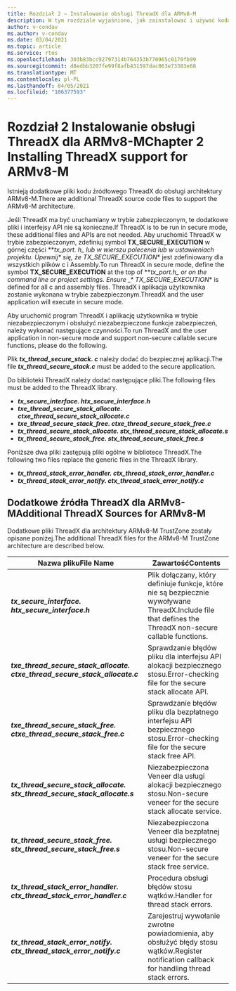 ```yaml
---
title: Rozdział 2 — Instalowanie obsługi ThreadX dla ARMv8-M
description: W tym rozdziale wyjaśniono, jak zainstalować i używać kodu źródłowego ThreadX dla architektury ARMv8-M.
author: v-condav
ms.author: v-condav
ms.date: 03/04/2021
ms.topic: article
ms.service: rtos
ms.openlocfilehash: 303b83bcc92797314b764353b770965c0170fb99
ms.sourcegitcommit: d8edbb3207fe99f8afb431597dac063e73383e68
ms.translationtype: MT
ms.contentlocale: pl-PL
ms.lasthandoff: 04/05/2021
ms.locfileid: "106377593"
---
```

#  <a name="chapter-2--installing-threadx-support-for-armv8-m"></a><span data-ttu-id="e4254-103">Rozdział 2 Instalowanie obsługi ThreadX dla ARMv8-M</span><span class="sxs-lookup"><span data-stu-id="e4254-103">Chapter 2  Installing ThreadX support for ARMv8-M</span></span>

<span data-ttu-id="e4254-104">Istnieją dodatkowe pliki kodu źródłowego ThreadX do obsługi architektury ARMv8-M.</span><span class="sxs-lookup"><span data-stu-id="e4254-104">There are additional ThreadX source code files to support the ARMv8-M architecture.</span></span>

<span data-ttu-id="e4254-105">Jeśli ThreadX ma być uruchamiany w trybie zabezpieczonym, te dodatkowe pliki i interfejsy API nie są konieczne.</span><span class="sxs-lookup"><span data-stu-id="e4254-105">If ThreadX is to be run in secure mode, these additional files and APIs are not needed.</span></span> <span data-ttu-id="e4254-106">Aby uruchomić ThreadX w trybie zabezpieczonym, zdefiniuj symbol **TX_SECURE_EXECUTION** w górnej części **_tx_port. h_*_ lub w wierszu polecenia lub w ustawieniach projektu. Upewnij\* się, że TX_SECURE_EXECUTION*\* jest zdefiniowany dla wszystkich plików c i Assembly.</span><span class="sxs-lookup"><span data-stu-id="e4254-106">To run ThreadX in secure mode, define the symbol **TX_SECURE_EXECUTION** at the top of **_tx_port.h_*_ or on the command line or project settings. Ensure _\* TX_SECURE_EXECUTION*\* is defined for all c and assembly files.</span></span> <span data-ttu-id="e4254-107">ThreadX i aplikacja użytkownika zostanie wykonana w trybie zabezpieczonym.</span><span class="sxs-lookup"><span data-stu-id="e4254-107">ThreadX and the user application will execute in secure mode.</span></span>

<span data-ttu-id="e4254-108">Aby uruchomić program ThreadX i aplikację użytkownika w trybie niezabezpieczonym i obsłużyć niezabezpieczone funkcje zabezpieczeń, należy wykonać następujące czynności.</span><span class="sxs-lookup"><span data-stu-id="e4254-108">To run ThreadX and the user application in non-secure mode and support non-secure callable secure functions, please do the following.</span></span>

<span data-ttu-id="e4254-109">Plik ***tx_thread_secure_stack. c*** należy dodać do bezpiecznej aplikacji.</span><span class="sxs-lookup"><span data-stu-id="e4254-109">The file ***tx_thread_secure_stack.c*** must be added to the secure application.</span></span>

<span data-ttu-id="e4254-110">Do biblioteki ThreadX należy dodać następujące pliki.</span><span class="sxs-lookup"><span data-stu-id="e4254-110">The following files must be added to the ThreadX library.</span></span>

- <span data-ttu-id="e4254-111">***tx_secure_interface. h***</span><span class="sxs-lookup"><span data-stu-id="e4254-111">***tx_secure_interface.h***</span></span>
- <span data-ttu-id="e4254-112">***txe_thread_secure_stack_allocate. c***</span><span class="sxs-lookup"><span data-stu-id="e4254-112">***txe_thread_secure_stack_allocate.c***</span></span>
- <span data-ttu-id="e4254-113">***txe_thread_secure_stack_free. c***</span><span class="sxs-lookup"><span data-stu-id="e4254-113">***txe_thread_secure_stack_free.c***</span></span>
- <span data-ttu-id="e4254-114">***tx_thread_secure_stack_allocate. s***</span><span class="sxs-lookup"><span data-stu-id="e4254-114">***tx_thread_secure_stack_allocate.s***</span></span>
- <span data-ttu-id="e4254-115">***tx_thread_secure_stack_free. s***</span><span class="sxs-lookup"><span data-stu-id="e4254-115">***tx_thread_secure_stack_free.s***</span></span>

<span data-ttu-id="e4254-116">Poniższe dwa pliki zastępują pliki ogólne w bibliotece ThreadX.</span><span class="sxs-lookup"><span data-stu-id="e4254-116">The following two files replace the generic files in the ThreadX library.</span></span>

- <span data-ttu-id="e4254-117">***tx_thread_stack_error_handler. c***</span><span class="sxs-lookup"><span data-stu-id="e4254-117">***tx_thread_stack_error_handler.c***</span></span>
- <span data-ttu-id="e4254-118">***tx_thread_stack_error_notify. c***</span><span class="sxs-lookup"><span data-stu-id="e4254-118">***tx_thread_stack_error_notify.c***</span></span>

## <a name="additional-threadx-sources-for-armv8-m"></a><span data-ttu-id="e4254-119">Dodatkowe źródła ThreadX dla ARMv8-M</span><span class="sxs-lookup"><span data-stu-id="e4254-119">Additional ThreadX Sources for ARMv8-M</span></span>

<span data-ttu-id="e4254-120">Dodatkowe pliki ThreadX dla architektury ARMv8-M TrustZone zostały opisane poniżej.</span><span class="sxs-lookup"><span data-stu-id="e4254-120">The additional ThreadX files for the ARMv8-M TrustZone architecture are described below.</span></span>

  | <span data-ttu-id="e4254-121">**Nazwa pliku**</span><span class="sxs-lookup"><span data-stu-id="e4254-121">**File Name**</span></span>                            | <span data-ttu-id="e4254-122">**Zawartość**</span><span class="sxs-lookup"><span data-stu-id="e4254-122">**Contents**</span></span>                                                        |
  |------------------------------------------|---------------------------------------------------------------------|
  | <span data-ttu-id="e4254-123">***tx_secure_interface. h***</span><span class="sxs-lookup"><span data-stu-id="e4254-123">***tx_secure_interface.h***</span></span>              | <span data-ttu-id="e4254-124">Plik dołączany, który definiuje funkcje, które nie są bezpiecznie wywoływane ThreadX.</span><span class="sxs-lookup"><span data-stu-id="e4254-124">Include file that defines the ThreadX non-secure callable functions.</span></span> |
  | <span data-ttu-id="e4254-125">***txe_thread_secure_stack_allocate. c***</span><span class="sxs-lookup"><span data-stu-id="e4254-125">***txe_thread_secure_stack_allocate.c***</span></span> |  <span data-ttu-id="e4254-126">Sprawdzanie błędów pliku dla interfejsu API alokacji bezpiecznego stosu.</span><span class="sxs-lookup"><span data-stu-id="e4254-126">Error-checking file for the secure stack allocate API.</span></span> |
  | <span data-ttu-id="e4254-127">***txe_thread_secure_stack_free. c***</span><span class="sxs-lookup"><span data-stu-id="e4254-127">***txe_thread_secure_stack_free.c***</span></span>     |  <span data-ttu-id="e4254-128">Sprawdzanie błędów pliku dla bezpłatnego interfejsu API bezpiecznego stosu.</span><span class="sxs-lookup"><span data-stu-id="e4254-128">Error-checking file for the secure stack free API.</span></span> |
  | <span data-ttu-id="e4254-129">***tx_thread_secure_stack_allocate. s***</span><span class="sxs-lookup"><span data-stu-id="e4254-129">***tx_thread_secure_stack_allocate.s***</span></span>  |  <span data-ttu-id="e4254-130">Niezabezpieczona Veneer dla usługi alokacji bezpiecznego stosu.</span><span class="sxs-lookup"><span data-stu-id="e4254-130">Non-secure veneer for the secure stack allocate service.</span></span> |
  | <span data-ttu-id="e4254-131">***tx_thread_secure_stack_free. s***</span><span class="sxs-lookup"><span data-stu-id="e4254-131">***tx_thread_secure_stack_free.s***</span></span>      |  <span data-ttu-id="e4254-132">Niezabezpieczona Veneer dla bezpłatnej usługi bezpiecznego stosu.</span><span class="sxs-lookup"><span data-stu-id="e4254-132">Non-secure veneer for the secure stack free service.</span></span> |
  | <span data-ttu-id="e4254-133">***tx_thread_stack_error_handler. c***</span><span class="sxs-lookup"><span data-stu-id="e4254-133">***tx_thread_stack_error_handler.c***</span></span>    |  <span data-ttu-id="e4254-134">Procedura obsługi błędów stosu wątków.</span><span class="sxs-lookup"><span data-stu-id="e4254-134">Handler for thread stack errors.</span></span> |
  | <span data-ttu-id="e4254-135">***tx_thread_stack_error_notify. c***</span><span class="sxs-lookup"><span data-stu-id="e4254-135">***tx_thread_stack_error_notify.c***</span></span>     |  <span data-ttu-id="e4254-136">Zarejestruj wywołanie zwrotne powiadomienia, aby obsłużyć błędy stosu wątków.</span><span class="sxs-lookup"><span data-stu-id="e4254-136">Register notification callback for handling thread stack errors.</span></span> |
